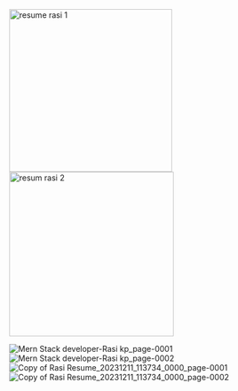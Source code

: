 <img width="293" alt="resume rasi 1" src="https://github.com/rasi-kp/resume/assets/107319917/0d5d0905-be29-462c-9d79-8d5fd53b64d7">

<img width="296" alt="resum rasi 2" src="https://github.com/rasi-kp/resume/assets/107319917/290b8129-82dd-4f1f-a0e9-8967eccf6de9">

![Mern Stack developer-Rasi kp_page-0001](https://github.com/rasi-kp/resume/assets/107319917/462cab6a-cfef-41cf-a610-b4c536c9e3ec)
![Mern Stack developer-Rasi kp_page-0002](https://github.com/rasi-kp/resume/assets/107319917/dbc04970-9798-47db-a827-b400b9c64b8f)
![Copy of Rasi Resume_20231211_113734_0000_page-0001](https://github.com/rasi-kp/resume/assets/107319917/bc4a0739-2675-4d88-b2bb-25efaa68674d)
![Copy of Rasi Resume_20231211_113734_0000_page-0002](https://github.com/rasi-kp/resume/assets/107319917/caea00ec-f05c-464b-96ce-0e4df777a5d1)
